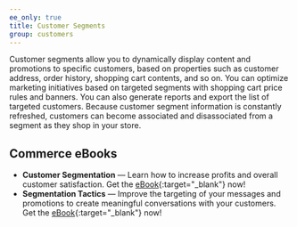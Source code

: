 ```yaml
---
ee_only: true
title: Customer Segments
group: customers
---
```


Customer segments allow you to dynamically display content and promotions to specific customers, based on properties such as customer address, order history, shopping cart contents, and so on. You can optimize marketing initiatives based on targeted segments with shopping cart price rules and banners. You can also generate reports and export the list of targeted customers. Because customer segment information is constantly refreshed, customers can become associated and disassociated from a segment as they shop in your store.

## Commerce eBooks

- **Customer Segmentation** — Learn how to increase profits and overall customer satisfaction. Get the [eBook][1]{:target="_blank"} now!
- **Segmentation Tactics** — Improve the targeting of your messages and promotions to create meaningful conversations with your customers. Get the [eBook][2]{:target="_blank"} now!

[1]: https://business.adobe.com/resources/identifying-your-most-profitable-customers-introduction-customer-segmentation.html
[2]: https://business.adobe.com/resources/3-segmentation-tactics-ignite-conversion.html
